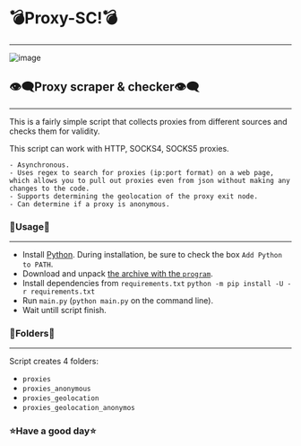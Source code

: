 # 💣Proxy-SC!💣

------

![image](https://user-images.githubusercontent.com/110692792/183766708-bb80a539-0578-45e8-845b-f8c7e560e5a7.png)

## 👁️‍🗨️Proxy scraper & checker👁️‍🗨️

------

This is a fairly simple script that collects proxies from different sources and checks them for validity.

This script can work with HTTP, SOCKS4, SOCKS5 proxies.

```
- Asynchronous.
- Uses regex to search for proxies (ip:port format) on a web page, which allows you to pull out proxies even from json without making any changes to the code.
- Supports determining the geolocation of the proxy exit node.
- Can determine if a proxy is anonymous.
```


### 🧐Usage🧐

------

- Install [Python](https://python.org/downloads). During installation, be sure to check the box `Add Python to PATH`.
- Download and unpack [the archive with the `program`](https://github.com/DoubleeInt/Proxy-SC/archive/refs/heads/main.zip).
- Install dependencies from `requirements.txt`
  `python -m pip install -U -r requirements.txt` 
- Run `main.py` (`python main.py` on the command line).
- Wait untill script finish.

### 📁Folders📁

------

Script creates 4 folders:

- `proxies`
- `proxies_anonymous`
- `proxies_geolocation`
- `proxies_geolocation_anonymos`

### ⭐Have a good day⭐

